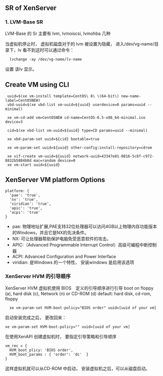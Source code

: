 ## SR of XenServer

### 1. LVM-Base SR
LVM-Base 的 Sr 主要有 lvm, lvmoiscsi, lvmohba 几种

当虚拟机停止时， 虚拟机磁盘对于的 lvm  被设置为隐藏， 进入/dev/vg-name/目录下，lv 看不到这时可以通过命令：

```
  lvchange -ay /dev/vg-name/lv-name
```
设置 该lv 显示。


## Create VM using CLI

```
 uuid=$(xe vm-install template=CentOS\ 6\ \(64-bit\) new-name-label=CentOSNEW)
 vbd-uuid=$(xe vbd-list vm-uuid=${uuid} userdevice=0 params=uuid --minimal)
 
 xe vm-cd-add vm=CentOSNEW cd-name=CentOS-6.5-x86_64-minimal.iso device=3
 
 cid=$(xe vbd-list vm-uuid=${uuid} type=CD params=uuid --minimal)
 
 xe vbd-param-set uuid=${cid} bootable=true
 
 xe vm-param-set uuid=${uuid} other-config:install-repository=cdrom
 
 xe vif-create vm-uuid=${uuid} network-uuid=43347e81-0816-5c8f-c972-8832b5884b0d mac=random device=0
 xe vm-start uuid=${uuid}
```

## XenServer VM platform Options
```
platform: {
  'pae': 'true',
  'nx': 'true',
  'viridian': 'true',
  'apic': 'true',
  'acpi': 'true'
}
```

  - pae: 物理地址扩展,PAE支持32位处理器可以访问4GB以上物理内存功能版本的Windows，并且它是NX的先决条件。
  - NX: 可让处理器帮助保护电脑免受恶意软件的攻击。
  - APIC:（Advanced Programmable Interrupt Control）高级可编程中断控制器
  - ACPI: Advanced Configuration and Power Interface
  - viridian: 是Windows 的一个特性， 安装windows 是启用该选项

### XenServer HVM 的引导顺序
XenServer HVM 虚拟机使用 BIOS　定义的引导顺序进行引导
boot on floppy (a), hard disk (c), Network (n) or CD-ROM (d)
default: hard disk, cd-rom, floppy
```
  xe vm-param-set HVM-boot-policy="BIOS order" uuid=[uuid of your vm]
```
启动安装完成之后， 更改回来：
```
xe vm-param-set HVM-boot-policy="" uuid=[uuid of your vm]
```

在使用XenAPI 创建虚拟机时， 要指定引导策略和引导顺序
```
vm_rec = {
  HVM_boot_plicy: 'BIOS order',
  HVM_boot_params : { 'order': 'dc'  }
}
```
这样虚拟机就可以从CD-ROM 中启动， 安装虚拟机之后，可以从磁盘启动。
